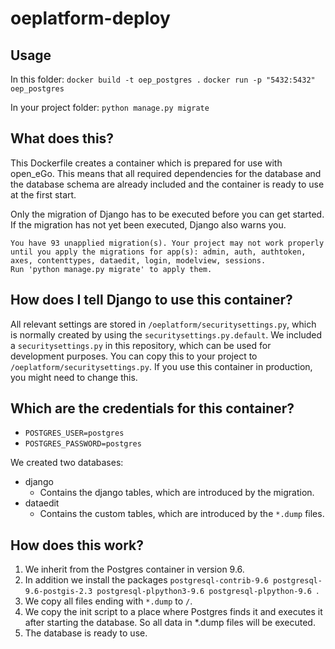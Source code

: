 # oeplatform-deploy

## Usage

In this folder:
`docker build -t oep_postgres .`
`docker run -p "5432:5432" oep_postgres`

In your project folder:
`python manage.py migrate`

## What does this?

This Dockerfile creates a container which is prepared for use with open_eGo. This means that all required dependencies for the database and the database schema are already included and the container is ready to use at the first start.

Only the migration of Django has to be executed before you can get started. If the migration has not yet been executed, Django also warns you.

```
You have 93 unapplied migration(s). Your project may not work properly until you apply the migrations for app(s): admin, auth, authtoken, axes, contenttypes, dataedit, login, modelview, sessions.
Run 'python manage.py migrate' to apply them.
```

## How does I tell Django to use this container?

All relevant settings are stored in `/oeplatform/securitysettings.py`, which is normally created by using the `securitysettings.py.default`. We included a `securitysettings.py` in this repository, which can be used for development purposes. You can copy this to your project to `/oeplatform/securitysettings.py`. If you use this container in production, you might need to change this.


## Which are the credentials for this container?

+ `POSTGRES_USER=postgres`
+ `POSTGRES_PASSWORD=postgres`

We created two databases:

+ django
	+ Contains the django tables, which are introduced by the migration.
+ dataedit
	+ Contains the custom tables, which are introduced by the `*.dump` files.


## How does this work?

1. We inherit from the Postgres container in version 9.6.
2. In addition we install the packages `postgresql-contrib-9.6 postgresql-9.6-postgis-2.3 postgresql-plpython3-9.6 postgresql-plpython-9.6 `.
3. We copy all files ending with `*.dump` to `/`.
4. We copy the init script to a place where Postgres finds it and executes it after starting the database. So all data in *.dump files will be executed.
5. The database is ready to use.